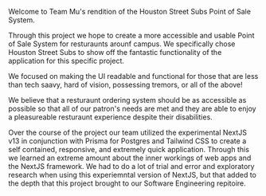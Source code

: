 Welcome to Team Mu's rendition of the Houston Street Subs Point of Sale System.

Through this project we hope to create a more accessible and usable Point of Sale System for resturaunts arounf campus. We specifically chose Houston Street Subs to show off the fantastic functionality of the application for this specific project.

We focused on making the UI readable and functional for those that are less than tech saavy, hard of vision, possessing tremors, or all of the above!

We believe that a resturaunt ordering system should be as accessible as possible so that all of our patron's needs are met and they are able to enjoy a pleasureable resturaunt experience despite their disabilities.

Over the course of the project our team utilized the experimental NextJS v13 in conjunction with Prisma for Postgres and Tailwind CSS to create a self contained, responsive, and extremely quick application. Through this we learned an extreme amount about the inner workings of web apps and the NextJS framework. We had to do a lot of trial and error and exploratory research when using this experiemntal version of NextJS, but that added to the depth that this project brought to our Software Engineering repitoire. 